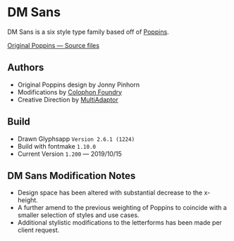 # DM Sans

DM Sans is a six style type family based off of [Poppins](https://fonts.google.com/specimen/Poppins). 

[Original Poppins — Source files](https://github.com/google/fonts/tree/master/ofl/poppins)

## Authors

* Original Poppins design by Jonny Pinhorn
* Modifications by [Colophon Foundry](http://www.colophon-foundry.org)
* Creative Direction by [MultiAdaptor](https://multiadaptor.com/)

## Build

* Drawn Glyphsapp `Version 2.6.1 (1224)`
* Build with fontmake `1.10.0`
* Current Version `1.200` — 2019/10/15

## DM Sans Modification Notes

* Design space has been altered with substantial decrease to the x-height.
* A further amend to the previous weighting of Poppins to coincide with a smaller selection of styles and use cases.
* Additional stylistic modifications to the letterforms has been made per client request.
